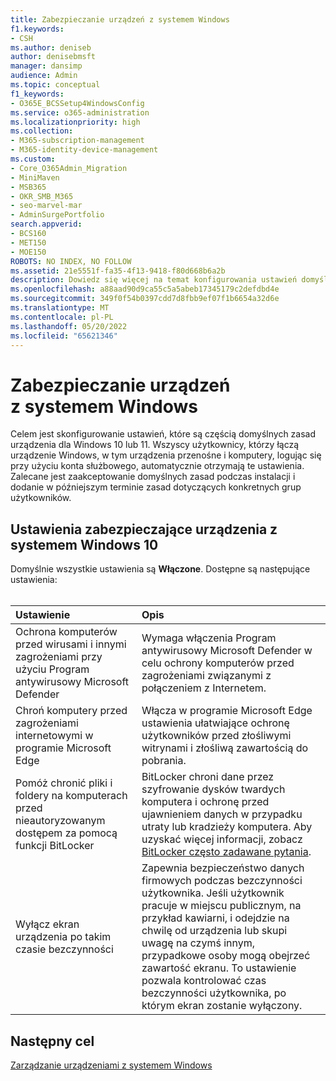 ```yaml
---
title: Zabezpieczanie urządzeń z systemem Windows
f1.keywords:
- CSH
ms.author: deniseb
author: denisebmsft
manager: dansimp
audience: Admin
ms.topic: conceptual
f1_keywords:
- O365E_BCSSetup4WindowsConfig
ms.service: o365-administration
ms.localizationpriority: high
ms.collection:
- M365-subscription-management
- M365-identity-device-management
ms.custom:
- Core_O365Admin_Migration
- MiniMaven
- MSB365
- OKR_SMB_M365
- seo-marvel-mar
- AdminSurgePortfolio
search.appverid:
- BCS160
- MET150
- MOE150
ROBOTS: NO INDEX, NO FOLLOW
ms.assetid: 21e5551f-fa35-4f13-9418-f80d668b6a2b
description: Dowiedz się więcej na temat konfigurowania ustawień domyślnych zasad urządzenia, które będą otrzymywać wszystkie Windows urządzenia po zalogowaniu się do konta służbowego.
ms.openlocfilehash: a88aad90d9ca55c5a5abeb17345179c2defdbd4e
ms.sourcegitcommit: 349f0f54b0397cdd7d8fbb9ef07f1b6654a32d6e
ms.translationtype: MT
ms.contentlocale: pl-PL
ms.lasthandoff: 05/20/2022
ms.locfileid: "65621346"
---
```

# <a name="secure-windows-devices"></a>Zabezpieczanie urządzeń z systemem Windows

Celem jest skonfigurowanie ustawień, które są częścią domyślnych zasad urządzenia dla Windows 10 lub 11. Wszyscy użytkownicy, którzy łączą urządzenie Windows, w tym urządzenia przenośne i komputery, logując się przy użyciu konta służbowego, automatycznie otrzymają te ustawienia. Zalecane jest zaakceptowanie domyślnych zasad podczas instalacji i dodanie w późniejszym terminie zasad dotyczących konkretnych grup użytkowników.
  
## <a name="settings-to-secure-windows-10-devices"></a>Ustawienia zabezpieczające urządzenia z systemem Windows 10

Domyślnie wszystkie ustawienia są **Włączone**. Dostępne są następujące ustawienia:<br/><br/>

|Ustawienie  <br/> |Opis  <br/> |
|:-----|:-----|
|Ochrona komputerów przed wirusami i innymi zagrożeniami przy użyciu Program antywirusowy Microsoft Defender  <br/> |Wymaga włączenia Program antywirusowy Microsoft Defender w celu ochrony komputerów przed zagrożeniami związanymi z połączeniem z Internetem.  <br/> |
|Chroń komputery przed zagrożeniami internetowymi w programie Microsoft Edge  <br/> |Włącza w programie Microsoft Edge ustawienia ułatwiające ochronę użytkowników przed złośliwymi witrynami i złośliwą zawartością do pobrania.  <br/> |
|Pomóż chronić pliki i foldery na komputerach przed nieautoryzowanym dostępem za pomocą funkcji BitLocker  <br/> |BitLocker chroni dane przez szyfrowanie dysków twardych komputera i ochronę przed ujawnieniem danych w przypadku utraty lub kradzieży komputera. Aby uzyskać więcej informacji, zobacz [BitLocker często zadawane pytania](/windows/security/information-protection/bitlocker/bitlocker-frequently-asked-questions).  <br/> |
|Wyłącz ekran urządzenia po takim czasie bezczynności  <br/> |Zapewnia bezpieczeństwo danych firmowych podczas bezczynności użytkownika. Jeśli użytkownik pracuje w miejscu publicznym, na przykład kawiarni, i odejdzie na chwilę od urządzenia lub skupi uwagę na czymś innym, przypadkowe osoby mogą obejrzeć zawartość ekranu. To ustawienie pozwala kontrolować czas bezczynności użytkownika, po którym ekran zostanie wyłączony.  <br/> |

## <a name="next-objective"></a>Następny cel

[Zarządzanie urządzeniami z systemem Windows](m365bp-manage-windows-devices.md)
